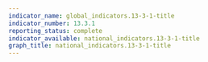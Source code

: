 ```yaml
---
indicator_name: global_indicators.13-3-1-title
indicator_number: 13.3.1
reporting_status: complete
indicator_available: national_indicators.13-3-1-title
graph_title: national_indicators.13-3-1-title
---
```

